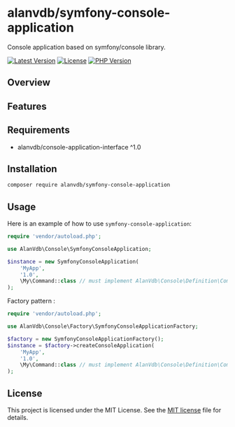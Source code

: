 # alanvdb/symfony-console-application
Console application based on symfony/console library.

[![Latest Version](https://img.shields.io/packagist/v/alanvdb/symfony-console-application.svg?style=flat-square)](https://packagist.org/packages/alanvdb/symfony-console-application)
[![License](https://img.shields.io/badge/license-MIT-blue.svg?style=flat-square)](LICENSE)
[![PHP Version](https://img.shields.io/packagist/php-v/alanvdb/symfony-console-application.svg?style=flat-square)](https://packagist.org/packages/alanvdb/symfony-console-application)

## Overview



## Features



## Requirements

- alanvdb/console-application-interface ^1.0

## Installation

```bash
composer require alanvdb/symfony-console-application
```

## Usage

Here is an example of how to use `symfony-console-application`:

```php
require 'vendor/autoload.php';

use AlanVdb\Console\SymfonyConsoleApplication;

$instance = new SymfonyConsoleApplication(
    'MyApp',
    '1.0',
    \My\Command::class // must implement AlanVdb\Console\Definition\CommandInterface
);
```

Factory pattern :

```php
require 'vendor/autoload.php';

use AlanVdb\Console\Factory\SymfonyConsoleApplicationFactory;

$factory = new SymfonyConsoleApplicationFactory();
$instance = $factory->createConsoleApplication(
    'MyApp',
    '1.0',
    \My\Command::class // must implement AlanVdb\Console\Definition\CommandInterface
);
```

## License

This project is licensed under the MIT License. See the [MIT license](LICENSE) file for details.